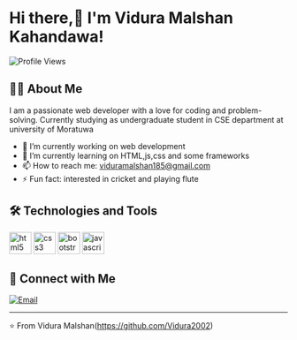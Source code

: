 # Hi there,👋 I'm Vidura Malshan Kahandawa! 

![Profile Views](https://komarev.com/ghpvc/?username=Vidura2002&style=flat-square&color=blue)

## 👨‍💻 About Me

I am a passionate web developer with a love for coding and problem-solving. Currently studying as undergraduate student in CSE department at university of Moratuwa

- 🔭 I’m currently working on web development
- 🌱 I’m currently learning on HTML,js,css and some frameworks
- 📫 How to reach me: viduramalshan185@gmail.com
- ⚡ Fun fact: interested in cricket and playing flute

## 🛠️ Technologies and Tools
<p align="left">
  <img src="https://cdn.jsdelivr.net/gh/devicons/devicon/icons/html5/html5-original.svg" alt="html5" width="40" height="40"/>
  <img src="https://cdn.jsdelivr.net/gh/devicons/devicon/icons/css3/css3-original.svg" alt="css3" width="40" height="40"/>
  <img src="https://cdn.jsdelivr.net/gh/devicons/devicon/icons/bootstrap/bootstrap-original.svg" alt="bootstrap" width="40" height="40"/>
  <img src="https://cdn.jsdelivr.net/gh/devicons/devicon/icons/javascript/javascript-original.svg" alt="javascript" width="40" height="40"/>
</p>

## 🔗 Connect with Me

[![Email](https://img.shields.io/badge/-Email-D14836?style=flat&logo=gmail&logoColor=white)](mailto:viduramalshan185@gmail.com)

---

⭐️ From Vidura Malshan(https://github.com/Vidura2002)
